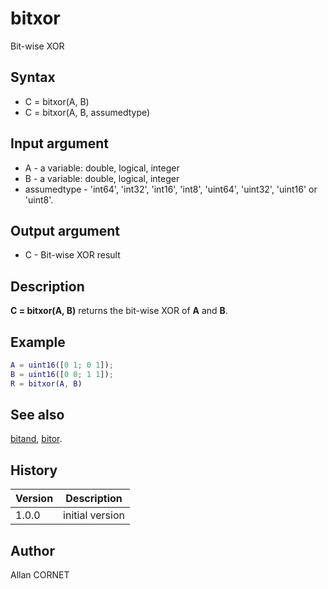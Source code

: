 # bitxor

Bit-wise XOR

## Syntax

- C = bitxor(A, B)
- C = bitxor(A, B, assumedtype)

## Input argument

- A - a variable: double, logical, integer
- B - a variable: double, logical, integer
- assumedtype - 'int64', 'int32', 'int16', 'int8', 'uint64', 'uint32', 'uint16' or 'uint8'.

## Output argument

- C - Bit-wise XOR result

## Description

  <p><b>C = bitxor(A, B)</b> returns the bit-wise XOR of <b>A</b> and <b>B</b>.</p>

## Example

```matlab
A = uint16([0 1; 0 1]);
B = uint16([0 0; 1 1]);
R = bitxor(A, B)
```

## See also

[bitand](bitand.md), [bitor](bitor.md).

## History

| Version | Description     |
| ------- | --------------- |
| 1.0.0   | initial version |

## Author

Allan CORNET
